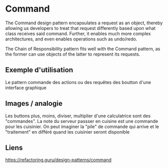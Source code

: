﻿# Command

The Command design pattern encapsulates a request as an object,
thereby allowing us developers to treat that request differently based 
upon what class receives said command.  Further, it enables much more complex architectures, 
and even enables operations such as undo/redo. 

The Chain of Responsibility pattern fits well with the Command pattern, 
as the former can use objects of the latter to represent its requests.


## Exemple d'utilisation
Le pattern commande des actions ou des requêtes des boutton d'une interface graphique

## Images / analogie

Les buttons plus, moins, diviser, multiplier d'une calculatrice sont des "commandes".
La note du serveur passser en cuisine est une commande pour les cuisinier.
On peut imaginer la "pile" de commande qui arrive et le "traitement" en différé 
quand les cuisinier seront disponible


## Liens

https://refactoring.guru/design-patterns/command
